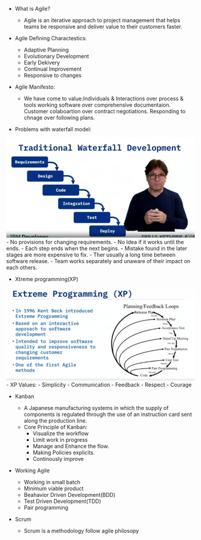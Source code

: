 - What is Agile?
    - Agile is an iterative approach to project management that helps teams be responsive and deliver value to their customers faster.

- Agile Defining Charactestics:
    - Adaptive Planning 
    - Evolutionary Development
    - Early Dekivery
    - Continual Improvement
    - Responsive to changes

- Agile Manifesto: 
    - We have come to value:Individuals & Interactions over process & tools working software over comprehensive documentaion. Customer colaboartion over contract negotiations. Responding to chnage over following plans.


- Problems with waterfall model:
<img src="waterfall.png">
    - No provisions for changing requirements.
    - No Idea if it works until the ends.
    - Each step ends when the next begins.
    - Mistake found in the later stages are more expensive to fix.
    - Ther usually a long time between software release.
    - Team works separately and unaware of their impact on each others.

- Xtreme programming(XP)
<img src="xp.png">
    - XP Values:
        - Simplicity
        - Communication
        - Feedback
        - Respect
        - Courage


- Kanban
    - A Japanese manufacturing systems in which the supply of components is regulated through the use of an instruction card sent along the production line.
    - Core Principle of Kanban:
        - Visualize the workflow
        - Limit work in progress
        - Manage and Enhance the flow.
        - Making Policies explicits.
        - Continously improve

- Working Agile
    - Working in small batch
    - Minimum viable product
    - Beahavior Driven Development(BDD)
    - Test Driven Development(TDD)
    - Pair programming

- Scrum 
    - Scrum is a methodology follow agile philosopy

